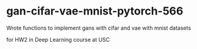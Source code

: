 # gan-cifar-vae-mnist-pytorch-566

Wrote functions to implement gans with cifar and vae with mnist datasets

for HW2 in Deep Learning course at USC

